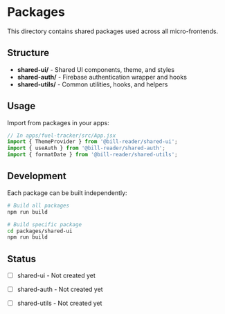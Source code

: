 # Packages

This directory contains shared packages used across all micro-frontends.

## Structure

- **shared-ui/** - Shared UI components, theme, and styles
- **shared-auth/** - Firebase authentication wrapper and hooks
- **shared-utils/** - Common utilities, hooks, and helpers

## Usage

Import from packages in your apps:

```javascript
// In apps/fuel-tracker/src/App.jsx
import { ThemeProvider } from '@bill-reader/shared-ui';
import { useAuth } from '@bill-reader/shared-auth';
import { formatDate } from '@bill-reader/shared-utils';
```

## Development

Each package can be built independently:

```bash
# Build all packages
npm run build

# Build specific package
cd packages/shared-ui
npm run build
```

## Status

- [ ] shared-ui - Not created yet
- [ ] shared-auth - Not created yet
- [ ] shared-utils - Not created yet

